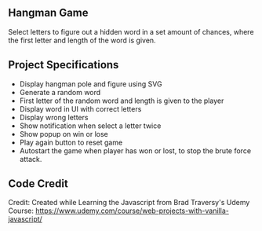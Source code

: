 ## Hangman Game
Select letters to figure out a hidden word in a set amount of chances, where the first letter and length of the word is given.

## Project Specifications
- Display hangman pole and figure using SVG
- Generate a random word
- First letter of the random word and length is given to the player
- Display word in UI with correct letters
- Display wrong letters
- Show notification when select a letter twice
- Show popup on win or lose
- Play again button to reset game
- Autostart the game when player has won or lost, to stop the brute force attack.


## Code Credit
Credit: Created while Learning the Javascript from Brad Traversy's Udemy Course: https://www.udemy.com/course/web-projects-with-vanilla-javascript/
